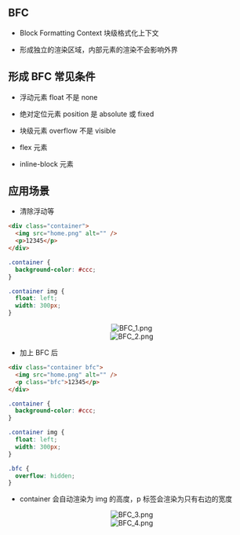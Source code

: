 ## BFC

- Block Formatting Context 块级格式化上下文

- 形成独立的渲染区域，内部元素的渲染不会影响外界

## 形成 BFC 常见条件

- 浮动元素 float 不是 none

- 绝对定位元素 position 是 absolute 或 fixed

- 块级元素 overflow 不是 visible

- flex 元素

- inline-block 元素

## 应用场景

- 清除浮动等

```html
<div class="container">
  <img src="home.png" alt="" />
  <p>12345</p>
</div>
```

```css
.container {
  background-color: #ccc;
}

.container img {
  float: left;
  width: 300px;
}
```

<div align="center">
    <img :src="$withBase('/img/interview/BFC_1.png')" alt="BFC_1.png">
</div>

<div align="center">
    <img :src="$withBase('/img/interview/BFC_2.png')" alt="BFC_2.png">
</div>

- 加上 BFC 后

```html {1,3}
<div class="container bfc">
  <img src="home.png" alt="" />
  <p class="bfc">12345</p>
</div>
```

```css {10,11,12}
.container {
  background-color: #ccc;
}

.container img {
  float: left;
  width: 300px;
}

.bfc {
  overflow: hidden;
}
```

- container 会自动渲染为 img 的高度，p 标签会渲染为只有右边的宽度

<div align="center">
    <img :src="$withBase('/img/interview/BFC_3.png')" alt="BFC_3.png">
</div>

<div align="center">
    <img :src="$withBase('/img/interview/BFC_4.png')" alt="BFC_4.png">
</div>
